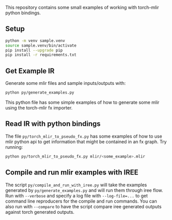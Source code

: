 This repository contains some small examples of working with torch-mlir python bindings.

## Setup

```bash
python -m venv sample.venv
source sample.venv/bin/activate
pip install --upgrade pip
pip install -r requirements.txt
```

## Get Example IR

Generate some mlir files and sample inputs/outputs with:

```bash
python py/generate_examples.py
```

This python file has some simple examples of how to generate some mlir using the torch-mlir fx importer. 

## Read IR with python bindings

The file `py/torch_mlir_to_pseudo_fx.py` has some examples of how to use mlir python api to get information that might be contained in an fx graph. Try running:

```bash
python py/torch_mlir_to_pseudo_fx.py mlir/<some_example>.mlir
```

## Compile and run mlir examples with IREE

The script `py/compile_and_run_with_iree.py` will take the examples generated by `py/generate_examples.py` and will run them through iree flow. Run with `--verbose` and specify a log file with `--log-file=...` to get command line reproducers for the compile and run commands. You can also run with `--compare` to have the script compare iree generated outputs against torch generated outputs. 


